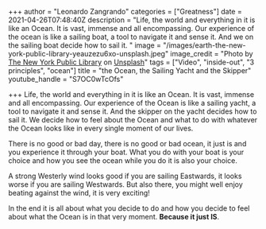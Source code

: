 +++
author = "Leonardo Zangrando"
categories = ["Greatness"]
date = 2021-04-26T07:48:40Z
description = "Life, the world and everything in it is like an Ocean. It is vast, immense and all encompassing. Our experience of the ocean is like a sailing boat, a tool to navigate it and sense it. And we on the sailing boat decide how to sail it. "
image = "/images/earth-the-new-york-public-library-yeauzezu6xo-unsplash.jpeg"
image_credit = "Photo by [The New York Public Library](https://unsplash.com/@nypl?utm_source=unsplash&utm_medium=referral&utm_content=creditCopyText) on [Unsplash](https://unsplash.com/s/photos/planet?utm_source=unsplash&utm_medium=referral&utm_content=creditCopyText)"
tags = ["Video", "inside-out", "3 principles", "ocean"]
title = "the Ocean, the Sailing Yacht and the Skipper"
youtube_handle = "S7OC0wTcOfs"

+++
Life, the world and everything in it is like an Ocean. It is vast, immense and all encompassing. Our experience of the Ocean is like a sailing yacht, a tool to navigate it and sense it. And the skipper on the yacht decides how to sail it. We decide how to feel about the Ocean and what to do with whatever the Ocean looks like in every single moment of our lives.

There is no good or bad day, there is no good or bad ocean, it just is and you experience it through your boat. What you do with your boat is your choice and how you see the ocean while you do it is also your choice.

A strong Westerly wind looks good if you are sailing Eastwards, it looks worse if you are sailing Westwards. But also there, you might well enjoy beating against the wind, it is very exciting!

In the end it is all about what you decide to do and how you decide to feel about what the Ocean is in that very moment. **Because it just IS**.